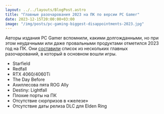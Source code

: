 ```yaml
---
layout: ../../layouts/BlogPost.astro
title: "Главные разочарования 2023 на ПК по версии PC Gamer"
date: 2023-12-15T20:00:00+03:00
image: "/img/posts/pc-gaming-biggest-disappointments-2023.jpg"
---
```


Авторы издания PC Gamer вспомнили, какими долгожданными, но при этом неудачными или даже провальными продуктами отметился 2023 год на ПК. Они [составили](https://www.pcgamer.com/pc-gaming-biggest-disappointments-2023/) список из нескольких главных разочарований, в который в основном вошли игры.

* Starfield
* Redfall
* RTX 4060/4060Ti
* The Day Before
* Ахиллесова пята ROG Ally
* Destiny: Lightfall
* Плохие порты на ПК
* Отсутствие сюрпризов в «железе»
* Отсутствие даты релиза DLC для Elden Ring
